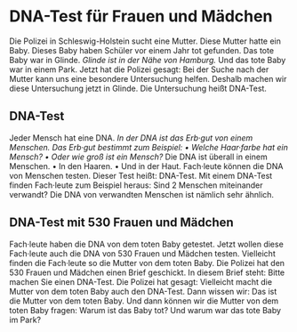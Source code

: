 # DNA-Test für Frauen und Mädchen

Die Polizei in Schleswig-Holstein sucht eine Mutter. Diese Mutter hatte ein Baby. Dieses Baby haben Schüler vor einem Jahr tot gefunden. Das tote Baby war in Glinde.  *Glinde ist in der Nähe von Hamburg.*  Und das tote Baby war in einem Park. Jetzt hat die Polizei gesagt: Bei der Suche nach der Mutter kann uns eine besondere Untersuchung helfen. Deshalb machen wir diese Untersuchung jetzt in Glinde. Die Untersuchung heißt DNA-Test. 

## DNA-Test
Jeder Mensch hat eine DNA.  *In der DNA ist das Erb·gut von einem Menschen.*   *Das Erb·gut bestimmt zum Beispiel:*   *• Welche Haar·farbe hat ein Mensch?*   *• Oder wie groß ist ein Mensch?*  Die DNA ist überall in einem Menschen. • In den Haaren. • Und in der Haut. Fach·leute können die DNA von Menschen testen. Dieser Test heißt: DNA-Test. Mit einem DNA-Test finden Fach·leute zum Beispiel heraus: Sind 2 Menschen miteinander verwandt? Die DNA von verwandten Menschen ist nämlich sehr ähnlich. 

## DNA-Test mit 530 Frauen und Mädchen
Fach·leute haben die DNA von dem toten Baby getestet. Jetzt wollen diese Fach·leute auch die DNA von 530 Frauen und Mädchen testen. Vielleicht finden die Fach·leute so die Mutter von dem toten Baby. Die Polizei hat den 530 Frauen und Mädchen einen Brief geschickt. In diesem Brief steht: Bitte machen Sie einen DNA-Test. Die Polizei hat gesagt: Vielleicht macht die Mutter von dem toten Baby auch den DNA-Test. Dann wissen wir: Das ist die Mutter von dem toten Baby. Und dann können wir die Mutter von dem toten Baby fragen: Warum ist das Baby tot? Und warum war das tote Baby im Park? 

